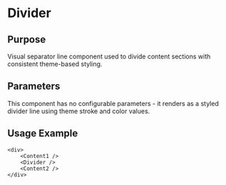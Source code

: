 # Divider

## Purpose

Visual separator line component used to divide content sections with consistent theme-based styling.

## Parameters

This component has no configurable parameters - it renders as a styled divider line using theme stroke and color values.

## Usage Example

```tsx
<div>
    <Content1 />
    <Divider />
    <Content2 />
</div>
```
